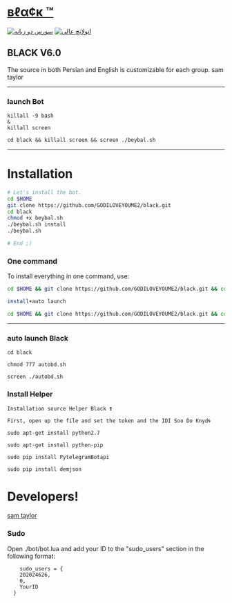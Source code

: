 # [вℓα¢к ™](https://telegram.me/GODILOVEYOUME2)

[![سورس دو زبانه](http://img.shields.io/badge/Secure%20Black-v6.0.1-00aced.svg)](https://telegram.me/teamonlinebot)
[![اتولانچ عالی](https://img.shields.io/badge/💬%20Telegram-Secure-00aced.svg)](https://telegram.me/GODILOVEYOUME2)

## BLACK V6.0 

The source in both Persian and English is customizable for each group.   sam taylor

* * *

### launch Bot

```
killall -9 bash
&
killall screen

cd black && killall screen && screen ./beybal.sh 
```

* * *


# Installation

```sh
# Let's install the bot.
cd $HOME
git clone https://github.com/GODILOVEYOUME2/black.git
cd black
chmod +x beybal.sh
./beybal.sh install
./beybal.sh 

# End ;)
```
### One command
To install everything in one command, use:
```sh
cd $HOME && git clone https://github.com/GODILOVEYOUME2/black.git && cd black && chmod +x beybal.sh && ./beybal.sh install && ./beybal.sh

install+auto launch

cd $HOME && git clone https://github.com/GODILOVEYOUME2/black.git && cd black && chmod +x beybal.sh && ./beybal.sh install && chmod 777 autobd.sh && screen ./autobd.sh
```

* * *

### auto launch Black
```
cd black

chmod 777 autobd.sh

screen ./autobd.sh
```
  
### Install Helper
```
Installation source Helper Black ❣️

First, open up the file and set the token and the IDI Soo Do Knyd🌀

sudo apt-get install python2.7

sudo apt-get install python-pip

sudo pip install PytelegramBotapi

sudo pip install demjson
```
  

# Developers!

[sam taylor](https://github.com/GODILOVEYOUME2)


### Sudo

Open ./bot/bot.lua and add your ID to the "sudo_users" section in the following format:
```
    sudo_users = {
    202024626,
    0,
    YourID
  }
